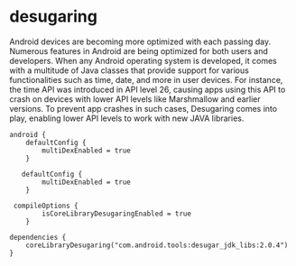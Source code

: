 # desugaring

Android devices are becoming more optimized with each passing day. Numerous features in Android are being optimized for both users and developers. When any Android operating system is developed, it comes with a multitude of Java classes that provide support for various functionalities such as time, date, and more in user devices. For instance, the time API was introduced in API level 26, causing apps using this API to crash on devices with lower API levels like Marshmallow and earlier versions. To prevent app crashes in such cases, Desugaring comes into play, enabling lower API levels to work with new JAVA libraries.
```
android {
    defaultConfig {
        multiDexEnabled = true
    }
```

```
   defaultConfig {
        multiDexEnabled = true
    }

```


```
 compileOptions {
        isCoreLibraryDesugaringEnabled = true
    }
```

```
dependencies {
    coreLibraryDesugaring("com.android.tools:desugar_jdk_libs:2.0.4")
}
```
